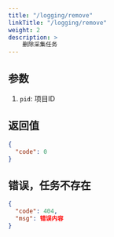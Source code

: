 ```yaml
---
title: "/logging/remove"
linkTitle: "/logging/remove"
weight: 2
description: >
    删除采集任务
---
```


## 参数

1. `pid`: 项目ID

## 返回值

```json
{
  "code": 0
}
```

## 错误，任务不存在

```json
{
  "code": 404,
  "msg": 错误内容
}
```

